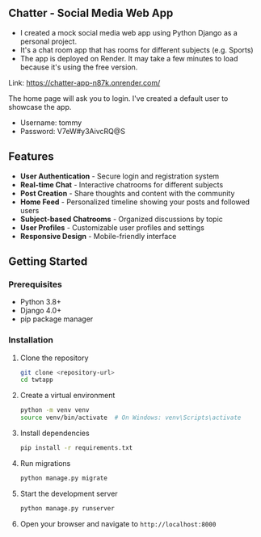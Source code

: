 ## Chatter - Social Media Web App

-   I created a mock social media web app using Python Django as a personal
    project.
-   It's a chat room app that has rooms for different subjects (e.g. Sports)
-   The app is deployed on Render. It may take a few minutes to load because
    it's using the free version.

Link: https://chatter-app-n87k.onrender.com/

The home page will ask you to login. I've created a default user to showcase the
app.

-   Username: tommy
-   Password: V7eW#y3AivcRQ@S

## Features

-   **User Authentication** - Secure login and registration system
-   **Real-time Chat** - Interactive chatrooms for different subjects
-   **Post Creation** - Share thoughts and content with the community
-   **Home Feed** - Personalized timeline showing your posts and followed users
-   **Subject-based Chatrooms** - Organized discussions by topic
-   **User Profiles** - Customizable user profiles and settings
-   **Responsive Design** - Mobile-friendly interface

## Getting Started

### Prerequisites

-   Python 3.8+
-   Django 4.0+
-   pip package manager

### Installation

1. Clone the repository

    ```bash
    git clone <repository-url>
    cd twtapp
    ```

2. Create a virtual environment

    ```bash
    python -m venv venv
    source venv/bin/activate  # On Windows: venv\Scripts\activate
    ```

3. Install dependencies

    ```bash
    pip install -r requirements.txt
    ```

4. Run migrations

    ```bash
    python manage.py migrate
    ```

5. Start the development server

    ```bash
    python manage.py runserver
    ```

6. Open your browser and navigate to `http://localhost:8000`
